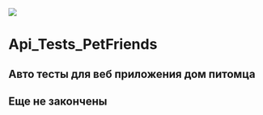 ![](https://cdn-thumbs.comidoc.net/750/648448_73af.jpg)

# Api_Tests_PetFriends
## Авто тесты для веб приложения дом питомца
## Еще не закончены
